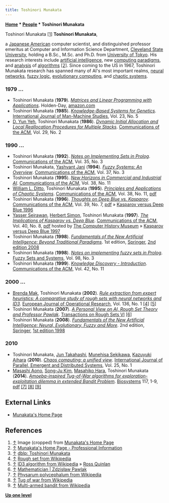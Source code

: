 ```yaml
---
title: Toshinori Munakata
---
```

**[Home](Home "Home") \* [People](People "People") \* Toshinori Munakata**



 [](http://cis.csuohio.edu/~munakata/) Toshinori Munakata <a id="cite-note-1" href="#cite-ref-1">[1]</a> 
**Toshinori Munakata**,  

a [Japanese American](https://en.wikipedia.org/wiki/Japanese_Americans) computer scientist, 
and distinguished professor emeritus at Computer and Information Science Department, [Cleveland State University](https://en.wikipedia.org/wiki/Cleveland_State_University), 
holding a B.Sc., M.Sc. and Ph.D. from [University of Tokyo](https://en.wikipedia.org/wiki/University_of_Tokyo). 
His research interests include [artificial intelligence](Artificial_Intelligence "Artificial Intelligence"), new [computing paradigms](https://en.wikipedia.org/wiki/Programming_paradigm), and [analysis](https://en.wikipedia.org/wiki/Analysis_of_algorithms) of [algorithms](Algorithms "Algorithms")
<a id="cite-note-2" href="#cite-ref-2">[2]</a>. 
Since coming to the US in 1967, Toshinori Munakata research has spanned many of AI's most important realms, [neural networks](Neural_Networks "Neural Networks"), [fuzzy logic](https://en.wikipedia.org/wiki/Fuzzy_logic), [evolutionary computing](Genetic_Programming#EvolutionaryComputation "Genetic Programming"), and [chaotic systems](https://en.wikipedia.org/wiki/Chaos_theory). 



### 1979 ...


* Toshinori Munakata (**1979**). *[Matrices and Linear Programming with Applications](https://www.semanticscholar.org/paper/Matrices-and-linear-programming-with-applications-Munakata/207231dba7d137926f6d536120a81154dcb2022b)*. Holden-Day, [amazon.com](https://www.amazon.com/Matrices-programming-applications-Toshinori-Munakata/dp/0816261660)
* Toshinori Munakata (**1985**). *[Knowledge-Based Systems for Genetics](https://www.sciencedirect.com/science/article/abs/pii/S0020737385800584)*. [International Journal of Man-Machine Studies](https://www.journals.elsevier.com/international-journal-of-human-computer-studies), Vol. 23, No. 5
* [D. Yun Yeh](https://dblp.uni-trier.de/pers/hd/y/Yeh:D=_Yun), Toshinori Munakata (**1986**). *[Dynamic Initial Allocation and Local Reallocation Procedures for Multiple Stacks](https://dl.acm.org/doi/10.1145/5657.5662)*. [Communications of the ACM](ACM#Communications "ACM"), Vol. 29, No. 2


### 1990 ...


* Toshinori Munakata (**1992**). *[Notes on Implementing Sets in Prolog](https://dl.acm.org/doi/10.1145/131295.131300)*. [Communications of the ACM](ACM#Communications "ACM"), Vol. 35, No. 3
* Toshinori Munakata, [Yashvant Jani](https://dblp.uni-trier.de/pers/hd/j/Jani:Yashvant) (**1994**). *[Fuzzy Systems: An Overview](https://dl.acm.org/doi/10.1145/175247.175254)*. [Communications of the ACM](ACM#Communications "ACM"), Vol. 37, No. 3
* Toshinori Munakata (**1995**). *[New Horizons in Commercial and Industrial AI](https://dl.acm.org/doi/abs/10.1145/219717.219734)*. [Communications of the ACM](ACM#Communications "ACM"), Vol. 38, No. 11
* [William L. Ditto](https://scholar.google.com/citations?user=9c96P6cAAAAJ&hl=en), Toshinori Munakata (**1995**). *[Principles and Applications of Chaotic Systems](https://dl.acm.org/doi/10.1145/219717.219797)*. [Communications of the ACM](ACM#Communications "ACM"), Vol. 38, No. 11, [pdf](http://citeseerx.ist.psu.edu/viewdoc/download?doi=10.1.1.120.2481&rep=rep1&type=pdf)
* Toshinori Munakata (**1996**). *[Thoughts on Deep Blue vs. Kasparov](https://dl.acm.org/doi/10.1145/233977.234001)*. [Communications of the ACM](ACM#Communications "ACM"), Vol. 39, No. 7, [pdf](http://cis.csuohio.edu/~munakata/publs/pdf/cacm96.pdf) » [Kasparov versus Deep Blue 1996](Kasparov_versus_Deep_Blue_1996 "Kasparov versus Deep Blue 1996")
* [Yasser Seirawan](https://en.wikipedia.org/wiki/Yasser_Seirawan), [Herbert Simon](Herbert_Simon "Herbert Simon"), Toshinori Munakata (**1997**). *[The Implications of Kasparov vs. Deep Blue](https://dl.acm.org/doi/10.1145/257874.257878)*. [Communications of the ACM](ACM#Communications "ACM"), Vol. 40, No. 8, [pdf](http://archive.computerhistory.org/projects/chess/related_materials/text/5-4.The_implications_of_deep_blue_vs_kasparov/5-4.The_implications_of_deep_blue_vs_kasparov.simon_seirawan.1997.ACM.062303057.sm.pdf) hosted by [The Computer History Museum](The_Computer_History_Museum "The Computer History Museum") » [Kasparov versus Deep Blue 1997](Kasparov_versus_Deep_Blue_1997 "Kasparov versus Deep Blue 1997")
* Toshinori Munakata (**1998**). *[Fundamentals of the New Artificial Intelligence: Beyond Traditional Paradigms](http://cis.csuohio.edu/~munakata/publs/book/sp.html)*. 1st edition, [Springer](https://en.wikipedia.org/wiki/Springer_Science%2BBusiness_Media), [2nd edition 2008](Toshinori_Munakata#FundamentalsNAI2nd "Toshinori Munakata")
* Toshinori Munakata (**1998**). *[Notes on implementing fuzzy sets in Prolog](https://www.sciencedirect.com/science/article/abs/pii/S0165011496003892)*. [Fuzzy Sets and Systems](https://en.wikipedia.org/wiki/Fuzzy_Sets_and_Systems), Vol. 98, No. 3
* Toshinori Munakata (**1999**). *[Knowledge Discovery - Introduction](https://dl.acm.org/doi/10.1145/319382.319387)*. [Communications of the ACM](ACM#Communications "ACM"), Vol. 42, No. 11


### 2000 ...


* [Brenda Mak](https://dblp.uni-trier.de/pers/m/Mak:Brenda.html), Toshinori Munakata (**2002**). *[Rule extraction from expert heuristics: A comparative study of rough sets with neural networks and ID3](https://ideas.repec.org/a/eee/ejores/v136y2002i1p212-229.html)*. [European Journal of Operational Research](https://en.wikipedia.org/wiki/European_Journal_of_Operational_Research), Vol. 136, No. 1 <a id="cite-note-4" href="#cite-ref-4">[4]</a> <a id="cite-note-5" href="#cite-ref-5">[5]</a>
* Toshinori Munakata (**2007**). *[A Personal View on AI, Rough Set Theory and Professor Pawlak](https://link.springer.com/chapter/10.1007/978-3-540-71200-8_14)*. [Transactions on Rough Sets VI](https://link.springer.com/book/10.1007/978-3-540-71200-8) <a id="cite-note-6" href="#cite-ref-6">[6]</a>
* Toshinori Munakata (**2008**). *[Fundamentals of the New Artificial Intelligence: Neural, Evolutionary, Fuzzy and More](https://link.springer.com/book/10.1007/978-1-84628-839-5)*. 2nd edition, [Springer](https://en.wikipedia.org/wiki/Springer_Science%2BBusiness_Media), [1st edition 1998](Toshinori_Munakata#FundamentalsNAI1st "Toshinori Munakata")


### 2010


* Toshinori Munakata, [Jun Takahashi](https://dblp.uni-trier.de/pers/hd/t/Takahashi:Jun), [Munehisa Sekikawa](https://scholar.google.com/citations?user=jWUz2vcAAAAJ&hl=en), [Kazuyuki Aihara](https://dblp.uni-trier.de/pers/a/Aihara:Kazuyuki.html) (**2010**). *[Chaos computing: a unified view](https://www.tandfonline.com/doi/abs/10.1080/17445760902774898)*. [International Journal of Parallel, Emergent and Distributed Systems](https://www.tandfonline.com/toc/gpaa20/current), Vol. 25, No. 1
* [Masashi Aono](https://scholar.google.com/citations?user=qBceGegAAAAJ&hl=en), [Song-Ju Kim](https://dblp.uni-trier.de/pers/hd/k/Kim:Song=Ju), [Masahiko Hara](https://dblp.uni-trier.de/pers/hd/h/Hara:Masahiko), Toshinori Munakata (**2014**). *[Amoeba-inspired Tug-of-War algorithms for exploration-exploitation dilemma in extended Bandit Problem](https://pubmed.ncbi.nlm.nih.gov/24384066/)*. [Biosystems](http://www.journals.elsevier.com/biosystems/) 117, 1-9, [pdf](http://cis.csuohio.edu/~munakata/publs/pdf/BioSystems14.pdf) <a id="cite-note-7" href="#cite-ref-7">[7]</a> <a id="cite-note-8" href="#cite-ref-8">[8]</a> <a id="cite-note-9" href="#cite-ref-9">[9]</a>


## External Links


* [Munakata's Home Page](http://cis.csuohio.edu/~munakata/)


## References


1. <a id="cite-ref-1" href="#cite-note-1">↑</a> Image (cropped) from [Munakata's Home Page](http://cis.csuohio.edu/~munakata/)
2. <a id="cite-ref-2" href="#cite-note-2">↑</a> [Munakata's Home Page - Professional Information](http://cis.csuohio.edu/~munakata/profess/profess.htm)
3. <a id="cite-ref-3" href="#cite-note-3">↑</a> [dblp: Toshinori Munakata](https://dblp.uni-trier.de/pers/hd/m/Munakata:Toshinori)
4. <a id="cite-ref-4" href="#cite-note-4">↑</a> [Rough set from Wikipedia](https://en.wikipedia.org/wiki/Rough_set)
5. <a id="cite-ref-5" href="#cite-note-5">↑</a> [ID3 algorithm from Wikipedia](https://en.wikipedia.org/wiki/ID3_algorithm) » [Ross Quinlan](Ross_Quinlan "Ross Quinlan")
6. <a id="cite-ref-6" href="#cite-note-6">↑</a> [Mathematician | Zdzisław Pawlak](Mathematician#ZPawlak "Mathematician")
7. <a id="cite-ref-7" href="#cite-note-7">↑</a> [Physarum polycephalum from Wikipedia](https://en.wikipedia.org/wiki/Physarum_polycephalum)
8. <a id="cite-ref-8" href="#cite-note-8">↑</a> [Tug of war from Wikipedia](https://en.wikipedia.org/wiki/Tug_of_war)
9. <a id="cite-ref-9" href="#cite-note-9">↑</a> [Multi-armed bandit from Wikipedia](https://en.wikipedia.org/wiki/Multi-armed_bandit)

**[Up one level](People "People")**







 
